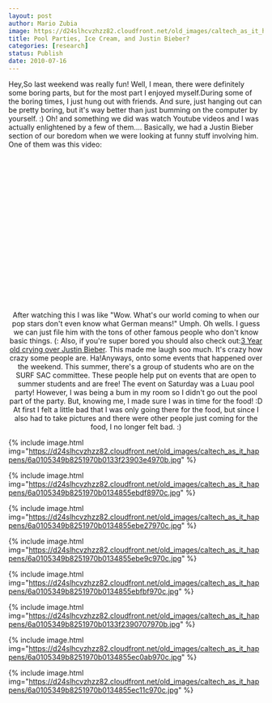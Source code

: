 ```yaml
---
layout: post
author: Mario Zubia
image: https://d24slhcvzhzz82.cloudfront.net/old_images/caltech_as_it_happens/6a0105349b8251970b0134855ebd03970c.jpg
title: Pool Parties, Ice Cream, and Justin Bieber?  
categories: [research]
status: Publish
date: 2010-07-16
---
```



Hey,So last weekend was really fun! Well, I mean, there were definitely some boring parts, but for the most part I enjoyed myself.During some of the boring times, I just hung out with friends. And sure, just hanging out can be pretty boring, but it's way better than just bumming on the computer by yourself. :) Oh! and something we did was watch Youtube videos and I was actually enlightened by a few of them.... Basically, we had a Justin Bieber section of our boredom when we were looking at funny stuff involving him. One of them was this video:
<p align="center" class="asset asset-video" style="margin: 0pt auto; display: block;"><object height="306" width="500"><param name="movie" value="https://www.youtube.com/v/DkKqihEUmH4&amp;fs=1" /><param name="allowFullScreen" value="true" /><param name="allowscriptaccess" value="always" /><embed allowfullscreen="true" allowscriptaccess="always" height="306" src="https://www.youtube.com/v/DkKqihEUmH4&amp;fs=1" type="application/x-shockwave-flash" width="500" /></object>
After watching this I was like "Wow. What's our world coming to when our pop stars don't even know what German means!" Umph. Oh wells. I guess we can just file him with the tons of other famous people who don't know basic things. (: Also, if you're super bored you should also check out:<a href="https://www.youtube.com/watch?v=dTCm8tdHkfI" target="_blank">3 Year old crying over Justin Bieber</a>. This made me laugh soo much. It's crazy how crazy some people are. Ha!Anyways, onto some events that happened over the weekend. This summer, there's a group of students who are on the SURF SAC committee. These people help put on events that are open to summer students and are free! The event on Saturday was a Luau pool party! However, I was being a bum in my room so I didn't go out the pool part of the party. But, knowing me, I made sure I was in time for the food! :D At first I felt a little bad that I was only going there for the food, but since I also had to take pictures and there were other people just coming for the food, I no longer felt bad. :)

{% include image.html img="https://d24slhcvzhzz82.cloudfront.net/old_images/caltech_as_it_happens/6a0105349b8251970b0133f23903e4970b.jpg" %}

{% include image.html img="https://d24slhcvzhzz82.cloudfront.net/old_images/caltech_as_it_happens/6a0105349b8251970b0134855ebdf8970c.jpg" %}

{% include image.html img="https://d24slhcvzhzz82.cloudfront.net/old_images/caltech_as_it_happens/6a0105349b8251970b0134855ebe27970c.jpg" %}

{% include image.html img="https://d24slhcvzhzz82.cloudfront.net/old_images/caltech_as_it_happens/6a0105349b8251970b0134855ebe9c970c.jpg" %}

{% include image.html img="https://d24slhcvzhzz82.cloudfront.net/old_images/caltech_as_it_happens/6a0105349b8251970b0134855ebfbf970c.jpg" %}

{% include image.html img="https://d24slhcvzhzz82.cloudfront.net/old_images/caltech_as_it_happens/6a0105349b8251970b0133f2390707970b.jpg" %}

{% include image.html img="https://d24slhcvzhzz82.cloudfront.net/old_images/caltech_as_it_happens/6a0105349b8251970b0134855ec0ab970c.jpg" %}

{% include image.html img="https://d24slhcvzhzz82.cloudfront.net/old_images/caltech_as_it_happens/6a0105349b8251970b0134855ec11c970c.jpg" %}
